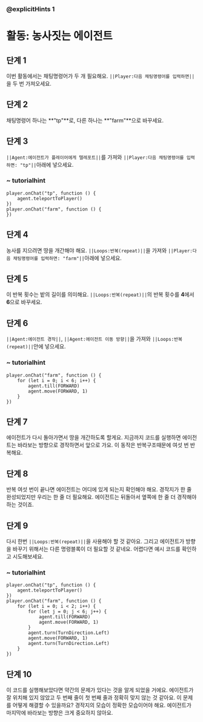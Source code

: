 ### @explicitHints 1

# 활동: 농사짓는 에이전트

## 단계 1
이번 활동에서는 채팅명령어가 두 개 필요해요. ``||Player:다음 채팅명령어를 입력하면||``을 두 번 가져오세요.

## 단계 2
채팅명령어 하나는 **"tp"**로, 다른 하나는 **"farm"**으로 바꾸세요.

## 단계 3
``||Agent:에이전트가 플레이어에게 텔레포트||``를 가져와 ``||Player:다음 채팅명령어를 입력하면: "tp"||``아래에 넣으세요.



### ~ tutorialhint
``` blocks
player.onChat("tp", function () {
    agent.teleportToPlayer()
})
player.onChat("farm", function () {
})
```

## 단계 4 
농사를 지으려면 땅을 개간해야 해요.  ``||Loops:반복(repeat)||``을 가져와 ``||Player:다음 채팅명령어를 입력하면: "farm"||``아래에 넣으세요.


## 단계 5
이 반복 횟수는 밭의 길이를 의미해요. ``||Loops:반복(repeat)||``의 반복 횟수를 **4**에서 **6**으로 바꾸세요. 

## 단계 6
``||Agent:에이전트 경작||``, ``||Agent:에이전트 이동 방향||``을 가져와 ``||Loops:반복(repeat)||``안에 넣으세요.



### ~ tutorialhint
``` blocks
player.onChat("farm", function () {
    for (let i = 0; i < 6; i++) {
        agent.till(FORWARD)
        agent.move(FORWARD, 1)
    }
})
```

## 단계 7
에이전트가 다시 돌아가면서 땅을 개간하도록 할게요. 지금까지 코드를 실행하면 에이전트는 바라보는 방향으로 경작하면서 앞으로 가요. 이 동작은 반복구조때문에 여섯 번 반복해요. 

## 단계 8
반복 여섯 번이 끝나면 에이전트는 어디에 있게 되는지 확인해야 해요. 경작지가 한 줄 완성되었지만 우리는 한 줄 더 필요해요. 에이전트는 뒤돌아서 옆쪽에 한 줄 더 경작해야 하는 것이죠.


## 단계 9
다시 한번 ``||Loops:반복(repeat)||``을 사용해야 할 것 같아요. 그리고 에이전트가 방향을 바꾸기 위해서는 다른 명령블록이 더 필요할 것 같네요. 어렵다면 예시 코드를 확인하고 시도해보세요.


### ~ tutorialhint
``` blocks
player.onChat("tp", function () {
    agent.teleportToPlayer()
})
player.onChat("farm", function () {
    for (let i = 0; i < 2; i++) {
        for (let j = 0; j < 6; j++) {
            agent.till(FORWARD)
            agent.move(FORWARD, 1)
        }
        agent.turn(TurnDirection.Left)
        agent.move(FORWARD, 1)
        agent.turn(TurnDirection.Left)
    }
})
```

## 단계 10
이 코드를 실행해보았다면 약간의 문제가 있다는 것을 알게 되었을 거에요. 에이전트가 잘 위치해 있지 않았고 두 번째 줄이 첫 번째 줄과 정확히 맞지 않는 것 같아요.
이 문제를 어떻게 해결할 수 있을까요? 경작지의 모습이 정확한 모습이어야 해요. 에이전트가 마지막에 바라보는 방향은 크게 중요하지 않아요. 

